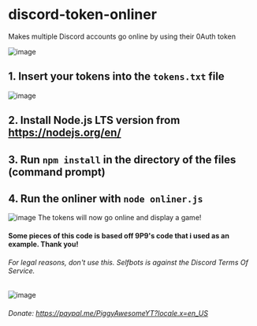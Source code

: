 # discord-token-onliner
Makes multiple Discord accounts go online  by using their 0Auth token 

![image](https://user-images.githubusercontent.com/48888771/124753021-cb741380-df28-11eb-856a-f12385b65281.png)
## 1. Insert your tokens into the `tokens.txt` file

![image](https://user-images.githubusercontent.com/48888771/124749426-7fbf6b00-df24-11eb-9f34-c9b1976c628c.png)

## 2. Install Node.js LTS version from https://nodejs.org/en/

## 3. Run `npm install` in the directory of the files (command prompt)


## 4. Run the onliner with `node onliner.js`


![image](https://user-images.githubusercontent.com/48888771/124753021-cb741380-df28-11eb-856a-f12385b65281.png)
The tokens will now go online and display a game!

#### Some pieces of this code is based off 9P9's code that i used as an example. Thank you!
###### For legal reasons, don't use this. Selfbots is against the Discord Terms Of Service.

![image](https://user-images.githubusercontent.com/48888771/124753384-36bde580-df29-11eb-89a8-30298c688608.png)

###### Donate: https://paypal.me/PiggyAwesomeYT?locale.x=en_US




